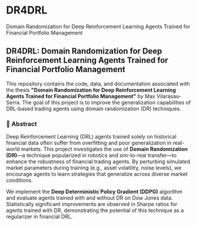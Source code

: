 # DR4DRL
Domain Randomization for Deep Reinforcement Learning Agents Trained for Financial Portfolio Management

## DR4DRL: Domain Randomization for Deep Reinforcement Learning Agents Trained for Financial Portfolio Management

This repository contains the code, data, and documentation associated with the thesis **"Domain Randomization for Deep Reinforcement Learning Agents Trained for Financial Portfolio Management"** by Max Vilarasau-Serra. The goal of this project is to improve the generalization capabilities of DRL-based trading agents using domain randomization (DR) techniques.

### 🧠 Abstract

Deep Reinforcement Learning (DRL) agents trained solely on historical financial data often suffer from overfitting and poor generalization in real-world markets. This project investigates the use of **Domain Randomization (DR)**—a technique popularized in robotics and sim-to-real transfer—to enhance the robustness of financial trading agents. By perturbing simulated market parameters during training (e.g., asset volatility, noise levels), we encourage agents to learn strategies that generalize across diverse market conditions.

We implement the **Deep Deterministic Policy Gradient (DDPG)** algorithm and evaluate agents trained with and without DR on Dow Jones data. Statistically significant improvements are observed in Sharpe ratios for agents trained with DR, demonstrating the potential of this technique as a regularizer in financial DRL.

